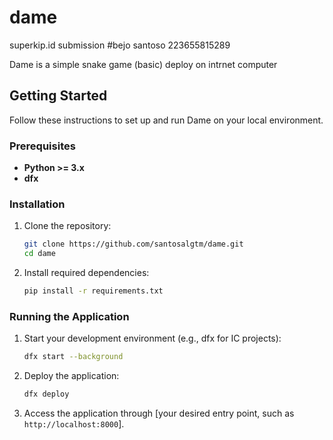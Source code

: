 # dame
superkip.id submission #bejo santoso 223655815289

Dame is a simple snake game (basic) deploy on intrnet computer


## Getting Started

Follow these instructions to set up and run Dame on your local environment.

### Prerequisites

- **Python >= 3.x**
- **dfx** 

### Installation

1. Clone the repository:
   ```bash
   git clone https://github.com/santosalgtm/dame.git
   cd dame
   ```

2. Install required dependencies:
   ```bash
   pip install -r requirements.txt
   ```

### Running the Application

1. Start your development environment (e.g., dfx for IC projects):
   ```bash
   dfx start --background
   ```

2. Deploy the application:
   ```bash
   dfx deploy
   ```

3. Access the application through [your desired entry point, such as `http://localhost:8000`].
